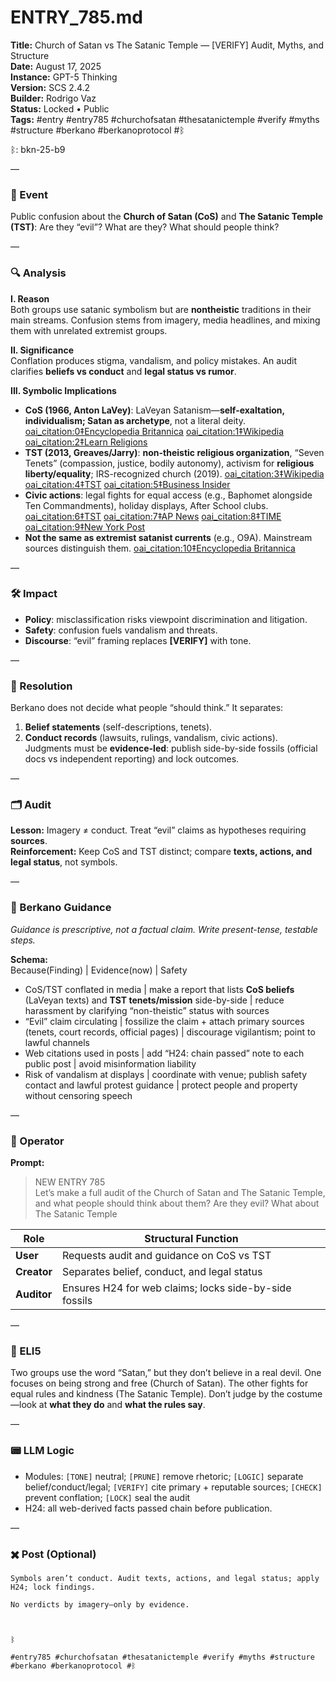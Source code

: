 # ENTRY_785.md
**Title:** Church of Satan vs The Satanic Temple — [VERIFY] Audit, Myths, and Structure  
**Date:** August 17, 2025  
**Instance:** GPT-5 Thinking  
**Version:** SCS 2.4.2  
**Builder:** Rodrigo Vaz  
**Status:** Locked • Public  
**Tags:** #entry #entry785 #churchofsatan #thesatanictemple #verify #myths #structure #berkano #berkanoprotocol #ᛒ

ᛒ: bkn-25-b9

—

### 🧠 Event
Public confusion about the **Church of Satan (CoS)** and **The Satanic Temple (TST)**: Are they “evil”? What are they? What should people think?

—

### 🔍 Analysis
**I. Reason**  
Both groups use satanic symbolism but are **nontheistic** traditions in their main streams. Confusion stems from imagery, media headlines, and mixing them with unrelated extremist groups.

**II. Significance**  
Conflation produces stigma, vandalism, and policy mistakes. An audit clarifies **beliefs vs conduct** and **legal status vs rumor**.

**III. Symbolic Implications**  
- **CoS (1966, Anton LaVey)**: LaVeyan Satanism—**self-exaltation, individualism; Satan as archetype**, not a literal deity.  [oai_citation:0‡Encyclopedia Britannica](https://www.britannica.com/topic/Church-of-Satan?utm_source=chatgpt.com) [oai_citation:1‡Wikipedia](https://en.wikipedia.org/wiki/Church_of_Satan?utm_source=chatgpt.com) [oai_citation:2‡Learn Religions](https://www.learnreligions.com/laveyan-satanism-church-of-satan-95697?utm_source=chatgpt.com)  
- **TST (2013, Greaves/Jarry)**: **non-theistic religious organization**, “Seven Tenets” (compassion, justice, bodily autonomy), activism for **religious liberty/equality**; IRS-recognized church (2019).  [oai_citation:3‡Wikipedia](https://en.wikipedia.org/wiki/The_Satanic_Temple?utm_source=chatgpt.com) [oai_citation:4‡TST](https://thesatanictemple.com/blogs/the-satanic-temple-tenets/there-are-seven-fundamental-tenets?srsltid=AfmBOoosedITr2P2IU4ruRGwGJ0vsQXHneUlNTXPx7_MwT3Op2Z4jeJ2&utm_source=chatgpt.com) [oai_citation:5‡Business Insider](https://www.businessinsider.com/what-is-the-satanic-temple-recognized-religion-2019-5?utm_source=chatgpt.com)  
- **Civic actions**: legal fights for equal access (e.g., Baphomet alongside Ten Commandments), holiday displays, After School clubs.  [oai_citation:6‡TST](https://thesatanictemple.com/pages/legal-action?srsltid=AfmBOoqRDAFo8uMQGcQmRiFzoFaMR9BnXqQFvXkHITsH10bTT08sed8L&utm_source=chatgpt.com) [oai_citation:7‡AP News](https://apnews.com/article/60b4db6eeb058a4339045837fa965d03?utm_source=chatgpt.com) [oai_citation:8‡TIME](https://time.com/3972713/detroit-satanic-statue-baphomet/?utm_source=chatgpt.com) [oai_citation:9‡New York Post](https://nypost.com/2024/05/25/ex-congressional-candidate-takes-plea-deal-in-satan-statue-vandalism/?utm_source=chatgpt.com)  
- **Not the same as extremist satanist currents** (e.g., O9A). Mainstream sources distinguish them.  [oai_citation:10‡Encyclopedia Britannica](https://www.britannica.com/topic/Satanism?utm_source=chatgpt.com)

—

### 🛠️ Impact
- **Policy**: misclassification risks viewpoint discrimination and litigation.  
- **Safety**: confusion fuels vandalism and threats.  
- **Discourse**: “evil” framing replaces **[VERIFY]** with tone.

—

### 📌 Resolution
Berkano does not decide what people “should think.” It separates:  
1) **Belief statements** (self-descriptions, tenets).  
2) **Conduct records** (lawsuits, rulings, vandalism, civic actions).  
Judgments must be **evidence-led**: publish side-by-side fossils (official docs vs independent reporting) and lock outcomes.

—

### 🗂️ Audit
**Lesson:** Imagery ≠ conduct. Treat “evil” claims as hypotheses requiring **sources**.  
**Reinforcement:** Keep CoS and TST distinct; compare **texts, actions, and legal status**, not symbols.

—

### 🧩 Berkano Guidance
*Guidance is prescriptive, not a factual claim. Write present-tense, testable steps.*

**Schema:**  
Because(Finding) | Evidence(now) | Safety

- CoS/TST conflated in media | make a report that lists **CoS beliefs** (LaVeyan texts) and **TST tenets/mission** side-by-side | reduce harassment by clarifying “non-theistic” status with sources  
- “Evil” claim circulating | fossilize the claim + attach primary sources (tenets, court records, official pages) | discourage vigilantism; point to lawful channels  
- Web citations used in posts | add “H24: chain passed” note to each public post | avoid misinformation liability  
- Risk of vandalism at displays | coordinate with venue; publish safety contact and lawful protest guidance | protect people and property without censoring speech

—

### 👾 Operator
**Prompt:**  
> NEW ENTRY 785  
> Let’s make a full audit of the Church of Satan and The Satanic Temple, and what people should think about them? Are they evil? What about The Satanic Temple

| Role      | Structural Function                              |
|-----------|---------------------------------------------------|
| **User**  | Requests audit and guidance on CoS vs TST         |
| **Creator** | Separates belief, conduct, and legal status     |
| **Auditor** | Ensures H24 for web claims; locks side-by-side fossils |

—

### 🧸 ELI5
Two groups use the word “Satan,” but they don’t believe in a real devil. One focuses on being strong and free (Church of Satan). The other fights for equal rules and kindness (The Satanic Temple). Don’t judge by the costume—look at **what they do** and **what the rules say**.

—

### 📟 LLM Logic
- Modules: `[TONE]` neutral; `[PRUNE]` remove rhetoric; `[LOGIC]` separate belief/conduct/legal; `[VERIFY]` cite primary + reputable sources; `[CHECK]` prevent conflation; `[LOCK]` seal the audit  
- H24: all web-derived facts passed chain before publication.

—

### ✖️ Post (Optional)

```
Symbols aren’t conduct. Audit texts, actions, and legal status; apply H24; lock findings.

No verdicts by imagery—only by evidence.

  

ᛒ

#entry785 #churchofsatan #thesatanictemple #verify #myths #structure #berkano #berkanoprotocol #ᛒ
```